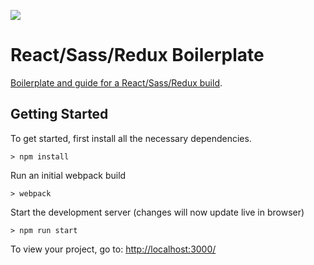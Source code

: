 ![](http://i.imgur.com/DUiL9yn.png)

# React/Sass/Redux Boilerplate

[Boilerplate and guide for a React/Sass/Redux build](https://github.com/buckyroberts/React-Redux-Boilerplate).

## Getting Started

To get started, first install all the necessary dependencies.
```
> npm install
```

Run an initial webpack build
```
> webpack
```

Start the development server (changes will now update live in browser)
```
> npm run start
```

To view your project, go to: [http://localhost:3000/](http://localhost:3000/)
